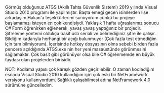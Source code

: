 Görmüş olduğunuz ATGS (Akıllı Tahta Güvenlik Sistemi) 2019 yılında Visual Studio 2010 programı ile yapılmıştır. Başta emeği geçen isimlerden lise arkadaşım Hakan'a teşekkürlerimi sunuyorum çünkü bu projeye başlamamızı isteyen en çok kendisiydi. Yaklaşık 1 hafta uğraşlarımız sonucu C# Form öğrenirken eğlenerek, yavaş yavaş yaptığımız bir projedir. Şifreleme yöntemi oldukça basit usb seriali ve belirlediğiniz şifre ile çalışır.
Bildiğim kadarıyla herhangi bir açığı bulunmuyor (Çok fazla test etmediğim için tam bilmiyorum). İçerisinde hotkey dosyasının olma sebebi birden fazla pencere açıldığında ATGS.exe nin her yeni masaüstünde görünmesini sağlamaktır. Çok basit gibi görünüyor olsa bile C# öğrenmemde en büyük faydası olan projelerden birisidir.

NOT: Kodlama yapısı çok karışık gözden geçirilebilir. O zaman kodladığım esnada Visual Studio 2010 kullandığım için çok eski bir NetFramework versiyonu kullanıyordum. Sağlıklı çalışabilmesi adına NetFramework 4.0 sürümüne güncelledim.
